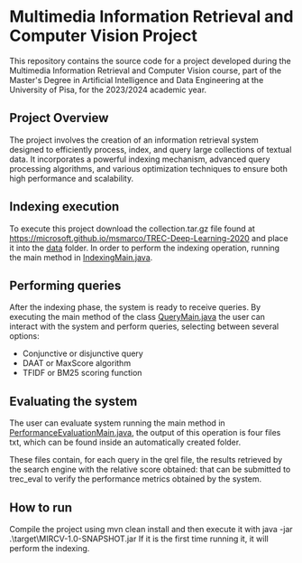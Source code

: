 # Multimedia Information Retrieval and Computer Vision Project

This repository contains the source code for a project developed during the Multimedia Information Retrieval and Computer Vision course, part of the Master's Degree in Artificial Intelligence and Data Engineering at the University of Pisa, for the 2023/2024 academic year.

## Project Overview

The project involves the creation of an information retrieval system designed to efficiently process, index, and query large collections of textual data. It incorporates a powerful indexing mechanism, advanced query processing algorithms, and various optimization techniques to ensure both high performance and scalability.

## Indexing execution

To execute this project download the collection.tar.gz file found at https://microsoft.github.io/msmarco/TREC-Deep-Learning-2020 and place it into the [data](data) folder.
In order to perform the indexing operation, running the main method in [IndexingMain.java](src/main/java/it/unipi/dii/aide/mircv/index/IndexingMain.java).

## Performing queries

After the indexing phase, the system is ready to receive queries. By executing the main method of the class [QueryMain.java](src/main/java/it/unipi/dii/aide/mircv/query/QueryMain.java)  the user can interact with the system and perform queries, selecting between several options:

- Conjunctive or disjunctive query
- DAAT or MaxScore algorithm
- TFIDF or BM25 scoring function

## Evaluating the system
The user can evaluate system running the main method in [PerformanceEvaluationMain.java](src/main/java/it/unipi/dii/aide/mircv/performanceEvaluation/PerformanceEvaluationMain.java), 
the output of this operation is four files txt, which can be found inside an automatically created folder.

These files contain, for each query in the qrel file, the results retrieved by the search engine with the relative score obtained: 
that can be submitted to trec_eval to verify the performance metrics obtained by the system.

## How to run
Compile the project using mvn clean install and then execute it with java -jar .\target\MIRCV-1.0-SNAPSHOT.jar
If it is the first time running it, it will perform the indexing.